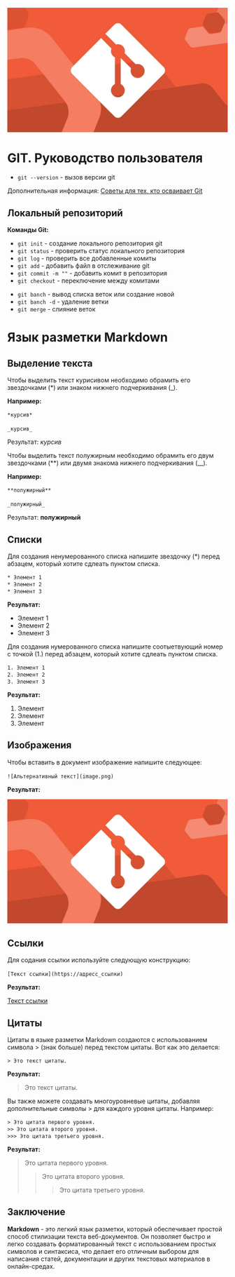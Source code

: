 ![Логотип Git](image.png)

# GIT. Руководство пользователя #

* `git --version` - вызов версии git

Дополнительная информация: [Советы для тех, кто осваивает Git](https://gb.ru/posts/soveti-pro-git)

## Локальный репозиторий ##

**Команды Git:**

* `git init` - создание локального репозитория git
* `git status` - проверить статус локального репозитория
* `git log` - проверить все добавленные комиты
* `git add` - добавить файл в отслеживание git
* `git commit -m ""` - добавить комит в репозитория
* `git checkout` - переключение между комитами

- `git banch` - вывод списка веток или создание новой
- `git banch -d` - удаление ветки
- `git merge` - слияние веток

# Язык разметки Markdown #

## Выделение текста ##

Чтобы выделить текст курисивом необходимо обрамить его звездочками (*) или знаком нижнего подчеркивания (_).

**Например:**

```
*курсив*

_курсив_
```

Результат:
*курсив*

Чтобы выделить текст полужирным необходимо обрамить его двум звездочками (**) или двумя знакома нижнего подчеркивания (__).

**Например:**

```
**полужирный**

_полужирный_
```

Результат:
**полужирный**

## Списки

Для создания ненумерованного списка напишите звездочку (*) перед абзацем, который хотите сдлеать пунктом списка.

```
* Элемент 1
* Элемент 2
* Элемент 3
```

**Результат:**

* Элемент 1
* Элемент 2
* Элемент 3

Для создания нумерованного списка напишите соотыетвующий номер с точкой (1.) перед  абзацем, который хотите сдлеать пунктом списка.

```
1. Элемент 1
2. Элемент 2
3. Элемент 3
```

**Результат:**

1. Элемент
2. Элемент
3. Элемент

## Изображения ##

Чтобы вставить в документ изображение напишите следующее:

`![Альтернативный текст](image.png)`

**Результат:**

![Альтернативный текст](image.png)

## Ссылки

Для содания ссылки используйте следующую конструкцию:

`[Текст ссылки](https://адресс_ссылки)`

**Результат:**

[Текст ссылки](https://адресс_ссылки)

## Цитаты

Цитаты в языке разметки Markdown создаются с использованием символа > (знак больше) перед текстом цитаты. Вот как это делается:

```
> Это текст цитаты.
```

**Результат:**

> Это текст цитаты.

Вы также можете создавать многоуровневые цитаты, добавляя дополнительные символы > для каждого уровня цитаты. Например:

```
> Это цитата первого уровня.
>> Это цитата второго уровня.
>>> Это цитата третьего уровня.
```

**Результат:**

> Это цитата первого уровня.
>> Это цитата второго уровня.
>>> Это цитата третьего уровня.

## Заключение

**Markdown** - это легкий язык разметки, который обеспечивает простой способ стилизации текста веб-документов. Он позволяет быстро и легко создавать форматированный текст с использованием простых символов и синтаксиса, что делает его отличным выбором для написания статей, документации и других текстовых материалов в онлайн-средах.
